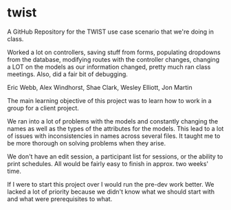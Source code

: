 # twist
A GitHub Repository for the TWIST use case scenario that we're doing in class.

Worked a lot on controllers, saving stuff from forms, populating dropdowns from the database, modifying routes with the controller changes, changing a LOT on the models as our information changed, pretty much ran class meetings. Also, did a fair bit of debugging.

Eric Webb, Alex Windhorst, Shae Clark, Wesley Elliott, Jon Martin

The main learning objective of this project was to learn how to work in a group for a client project.

We ran into a lot of problems with the models and constantly changing the names as well as the types of the attributes for the models. This lead to a lot of issues with inconsistencies in names across several files. It taught me to be more thorough on solving problems when they arise. 

We don't have an edit session, a participant list for sessions, or the ability to print schedules. All would be fairly easy to finish in approx. two weeks' time.

If I were to start this project over I would run the pre-dev work better. We lacked a lot of priority because we didn't know what we should start with and what were prerequisites to what.
